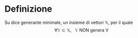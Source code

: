 
# Definizione
Su dice generante minimale, un insieme di vettori $\mathbb{X}$, per il quale
$$\forall \mathbb{Y} \subset \mathbb{X},\ \ \ \mathbb{Y}\mbox{ NON genera V}$$